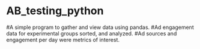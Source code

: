 # AB_testing_python

#A simple program to gather and view data using pandas.
#Ad engagement data for experimental groups sorted, and analyzed.
#Ad sources and engagement per day were metrics of interest.

